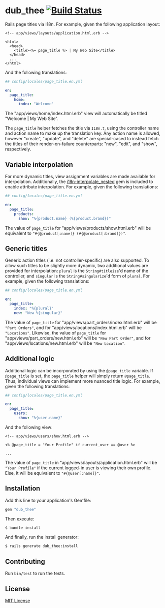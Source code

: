 # dub_thee [![Build Status](https://travis-ci.org/jonathanhefner/dub_thee.svg?branch=master)](https://travis-ci.org/jonathanhefner/dub_thee)

Rails page titles via I18n.  For example, given the following
application layout:

```html+erb
<!-- app/views/layouts/application.html.erb -->

<html>
  <head>
    <title><%= page_title %> | My Web Site</title>
  </head>
  ...
</html>
```

And the following translations:

```yaml
## config/locales/page_title.en.yml

en:
  page_title:
    home:
      index: "Welcome"
```

The "app/views/home/index.html.erb" view will automatically be titled
"Welcome | My Web Site".

The `page_title` helper fetches the title via `I18n.t`, using the
controller name and action name to make up the translation key.  Any
action name is allowed, however "create", "update", and "delete" are
special-cased to instead fetch the titles of their render-on-failure
counterparts: "new", "edit", and "show", respectively.


## Variable interpolation

For more dynamic titles, view assignment variables are made available
for interpolation.  Additionally, the [i18n-interpolate_nested] gem
is included to enable attribute interpolation.  For example, given the
following translations:

```yaml
## config/locales/page_title.en.yml

en:
  page_title:
    products:
      show: "%{product.name} (%{product.brand})"
```

The value of `page_title` for "app/views/products/show.html.erb" will be
equivalent to `"#{@product[:name]} (#{@product[:brand]})"`.

[i18n-interpolate_nested]: https://rubygems.org/gems/i18n-interpolate_nested


## Generic titles

Generic action titles (i.e. not controller-specific) are also supported.
To allow such titles to be slightly more dynamic, two additional values
are provided for interpolation: `plural` is the `String#titleize`'d name
of the controller, and `singular` is the `String#singularize`'d form of
`plural`.  For example, given the following translations:

```yaml
## config/locales/page_title.en.yml

en:
  page_title:
    index: "%{plural}"
    new: "New %{singular}"
```

The value of `page_title` for "app/views/part_orders/index.html.erb"
will be `"Part Orders"`, and for "app/views/locations/index.html.erb"
will be `"Locations"`.  Likewise, the value of `page_title` for
"app/views/part_orders/new.html.erb" will be `"New Part Order"`, and for
"app/views/locations/new.html.erb" will be `"New Location"`.


## Additional logic

Additional logic can be incorporated by using the `@page_title`
variable.  If `@page_title` is set, the `page_title` helper will simply
return `@page_title`.  Thus, individual views can implement more nuanced
title logic.  For example, given the following translations:

```yaml
## config/locales/page_title.en.yml

en:
  page_title:
    users:
      show: "%{user.name}"
```

And the following view:

```html+erb
<!-- app/views/users/show.html.erb -->

<% @page_title = "Your Profile" if current_user == @user %>

...
```

The value of `page_title` in "app/views/layouts/application.html.erb"
will be `"Your Profile"` if the current logged-in user is viewing their
own profile.  Else, it will be equivalent to `"#{@user[:name]}"`.


## Installation

Add this line to your application's Gemfile:

```ruby
gem "dub_thee"
```

Then execute:

```bash
$ bundle install
```

And finally, run the install generator:

```bash
$ rails generate dub_thee:install
```


## Contributing

Run `bin/test` to run the tests.


## License

[MIT License](MIT-LICENSE)
